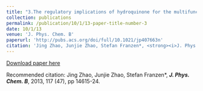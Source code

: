```yaml
---
title: "3.The regulatory implications of hydroquinone for the multifunctional enzyme dehaloperoxidase-hemoglobin from Amphitrite ornata."
collection: publications
permalink: /publication/10/1/13-paper-title-number-3
date: 10/1/13
venue: 'J. Phys. Chem. B'
paperurl: 'http://pubs.acs.org/doi/full/10.1021/jp407663n'
citation: 'Jing Zhao, Junjie Zhao, Stefan Franzen*, <strong><i>J. Phys. Chem. B</i></strong>, 2013, 117 (47), pp 14615-24.'
---
```


<a href='http://pubs.acs.org/doi/full/10.1021/jp407663n'>Download paper here</a>

Recommended citation: Jing Zhao, Junjie Zhao, Stefan Franzen*, <strong><i>J. Phys. Chem. B</i></strong>, 2013, 117 (47), pp 14615-24.